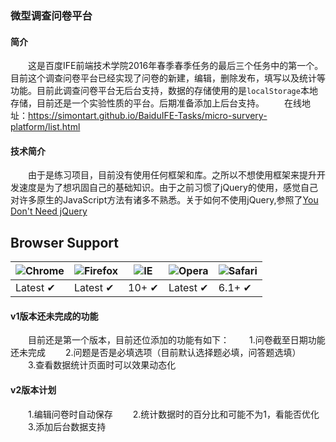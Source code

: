 ### 微型调查问卷平台
#### 简介
　　这是百度IFE前端技术学院2016年春季春季任务的最后三个任务中的第一个。目前这个调查问卷平台已经实现了问卷的新建，编辑，删除发布，填写以及统计等功能。目前此调查问卷平台无后台支持，数据的存储使用的是`localStorage`本地存储，目前还是一个实验性质的平台。后期准备添加上后台支持。
　　在线地址：https://simontart.github.io/BaiduIFE-Tasks/micro-survery-platform/list.html
#### 技术简介
　　由于是练习项目，目前没有使用任何框架和库。之所以不想使用框架来提升开发速度是为了想巩固自己的基础知识。由于之前习惯了jQuery的使用，感觉自己对许多原生的JavaScript方法有诸多不熟悉。关于如何不使用jQuery,参照了[You Don't Need jQuery](https://github.com/oneuijs/You-Dont-Need-jQuery/blob/master/README.zh-CN.md)
## Browser Support
![Chrome](https://raw.github.com/alrra/browser-logos/master/chrome/chrome_48x48.png) | ![Firefox](https://raw.github.com/alrra/browser-logos/master/firefox/firefox_48x48.png) | ![IE](https://raw.github.com/alrra/browser-logos/master/internet-explorer/internet-explorer_48x48.png) | ![Opera](https://raw.github.com/alrra/browser-logos/master/opera/opera_48x48.png) | ![Safari](https://raw.github.com/alrra/browser-logos/master/safari/safari_48x48.png)
--- | --- | --- | --- | --- |
Latest ✔ | Latest ✔ | 10+ ✔ | Latest ✔ | 6.1+ ✔ |
#### v1版本还未完成的功能
　　目前还是第一个版本，目前还位添加的功能有如下：
　　1.问卷截至日期功能还未完成
　　2.问题是否是必填选项（目前默认选择题必填，问答题选填）
　　3.查看数据统计页面时可以效果动态化
#### v2版本计划
　　1.编辑问卷时自动保存
　　2.统计数据时的百分比和可能不为1，看能否优化
　　3.添加后台数据支持
